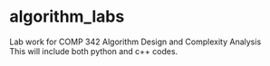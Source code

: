 # algorithm_labs
Lab work for COMP 342 Algorithm Design and Complexity Analysis  
This will include both python and c++ codes.
